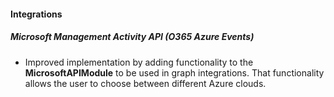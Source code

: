 #### Integrations

##### Microsoft Management Activity API (O365 Azure Events)

- Improved implementation by adding functionality to the **MicrosoftAPIModule** to be used in graph integrations. That functionality allows the user to choose between different Azure clouds.
  